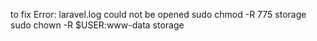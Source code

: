 to fix Error: laravel.log could not be opened
sudo chmod -R 775 storage
sudo chown -R $USER:www-data storage
